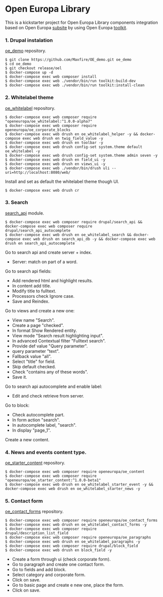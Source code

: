 # Open Europa Library
This is a kickstarter project for Open Europa Library components integration based on Open Europa [subsite](https://github.com/ec-europa/subsite) by using Open Europa [toolkit](https://github.com/ec-europa/toolkit).

### 1. Drupal instalation
[oe_demo](https://github.com/Maxfire/OE_demo) repository.
```
$ git clone https://github.com/Maxfire/OE_demo.git oe_demo
$ cd oe_demo
$ git checkout release/oel
$ docker-compose up -d
$ docker-compose exec web composer install
$ docker-compose exec web ./vendor/bin/run toolkit:build-dev
$ docker-compose exec web ./vendor/bin/run toolkit:install-clean
```

### 2. Whitelabel theme
[oe_whitelabel](https://github.com/openeuropa/oe_whitelabel) repository.
```
$ docker-compose exec web composer require "openeuropa/oe_whitelabel:^1.0.0-alpha7"
$ docker-compose exec web composer require openeuropa/oe_corporate_blocks
$ docker-compose exec web drush en oe_whitelabel_helper -y && docker-compose exec web drush en twig_field_value -y
$ docker-compose exec web drush en toolbar -y
$ docker-compose exec web drush config-set system.theme default oe_whitelabel -y
$ docker-compose exec web drush config-set system.theme admin seven -y
$ docker-compose exec web drush en field_ui -y
$ docker-compose exec web drush en views_ui -y
$ docker-compose exec web ./vendor/bin/drush uli --uri=http://localhost:8080/web/
```
Install and set as default the whitelabel theme though UI.
```
$ docker-compose exec web drush cr
```

### 3. Search
[search_api](https://www.drupal.org/project/search_api) module.
```
$ docker-compose exec web composer require drupal/search_api && docker-compose exec web composer require drupal/search_api_autocomplete
$ docker-compose exec web drush en oe_whitelabel_search && docker-compose exec web drush en search_api_db -y && docker-compose exec web drush en search_api_autocomplete
```
Go to search api and create server + index.
* Server:  match on part of a word.

Go to search api fields:
* Add rendered html and highlight results.
* In content add title.
* Modify title to fulltext.
* Processors check Ignore case.
* Save and Reindex.

Go to views and create a new one:
* View name "Search".
* Create a page "checked".
* In format Show Rendered entity.
* View mode "Search result highlighting input".
* In advanced Contextual filter "Fulltext search".
* Provide def value "Query parameter".
* query parameter "text".
* Fallback value "all".
* Select "title" for field.
* Skip default checked.
* Check "contains any of these words".
* Save it.

Go to search api autocomplete and enable label:
* Edit and check retrieve from server.

Go to block:
* Check autocomplete part.
* In form action "search".
* In autocomplete label, "search".
* In display "page_1".

Create a new content.

### 4. News and events content type.
[oe_starter_content](https://github.com/openeuropa/oe_starter_content) repository.
```
$ docker-compose exec web composer require openeuropa/oe_content
$ docker-compose exec web composer require "openeuropa/oe_starter_content:^1.0.0-beta1"
$ docker-compose exec web drush en oe_whitelabel_starter_event -y && docker-compose exec web drush en oe_whitelabel_starter_news -y
```

### 5. Contact form
[oe_contact_forms](https://github.com/openeuropa/oe_contact_forms) repository.
```
$ docker-compose exec web composer require openeuropa/oe_contact_forms
$ docker-compose exec web drush en oe_whitelabel_contact_forms -y
$ docker-compose exec web composer require drupal/description_list_field
$ docker-compose exec web composer require openeuropa/oe_paragraphs
$ docker-compose exec web drush en oe_whitelabel_paragraphs -y
$ docker-compose exec web composer require drupal/block_field
$ docker-compose exec web drush en block_field -y
```
* Create a form through ui (check corporate form).
* Go to paragraph and create one contact form.
* Go to fields and add block.
* Select category and corporate form.
* Click on save.
* Go to basic page and create e new one, place the form.
* Click on save.
